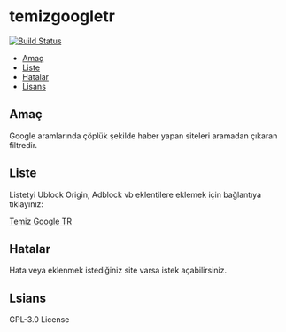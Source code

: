 # temizgoogletr

[![Build Status](https://travis-ci.com/muratbulat/temizgoogletr.svg?branch=main)](https://travis-ci.com/muratbulat/temizgoogletr)

-   [Amaç](#amac)
-   [Liste](#liste)
-   [Hatalar](#hatalar)
-   [Lisans](#lisans)

## Amaç

Google aramlarında çöplük şekilde haber yapan siteleri aramadan çıkaran filtredir.

## Liste

Listetyi Ublock Origin, Adblock vb eklentilere eklemek için bağlantıya tıklayınız: 

[Temiz Google TR](https://subscribe.adblockplus.org/?location=https://github.com/muratbulat/temizgoogletr/raw/main/temizgoogletr.txt&title=TemizGoogleTR) 

## Hatalar

Hata veya eklenmek istediğiniz site varsa istek açabilirsiniz.

## Lsians

GPL-3.0 License

